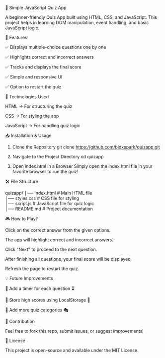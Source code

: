🎯 Simple JavaScript Quiz App

A beginner-friendly Quiz App built using HTML, CSS, and JavaScript. This project helps in learning DOM manipulation, event handling, and basic JavaScript logic.

🚀 Features

✅ Displays multiple-choice questions one by one

✅ Highlights correct and incorrect answers

✅ Tracks and displays the final score

✅ Simple and responsive UI

✅ Option to restart the quiz

📌 Technologies Used

HTML → For structuring the quiz

CSS → For styling the app

JavaScript → For handling quiz logic

📥 Installation & Usage

1. Clone the Repository
git clone https://github.com/bldxspark/quizapp.git

3. Navigate to the Project Directory
cd quizapp

4. Open index.html in a Browser
Simply open the index.html file in your favorite browser to run the quiz!

🛠️ File Structure

quizapp/
│── index.html      # Main HTML file  
│── styles.css      # CSS file for styling  
│── script.js       # JavaScript file for quiz logic  
│── README.md       # Project documentation  

🎮 How to Play?

Click on the correct answer from the given options.

The app will highlight correct and incorrect answers.

Click "Next" to proceed to the next question.

After finishing all questions, your final score will be displayed.

Refresh the page to restart the quiz.

💡 Future Improvements

🔹 Add a timer for each question ⏳

🔹 Store high scores using LocalStorage 💾

🔹 Add more quiz categories 🎭

🤝 Contribution

Feel free to fork this repo, submit issues, or suggest improvements!

📜 License

This project is open-source and available under the MIT License.

